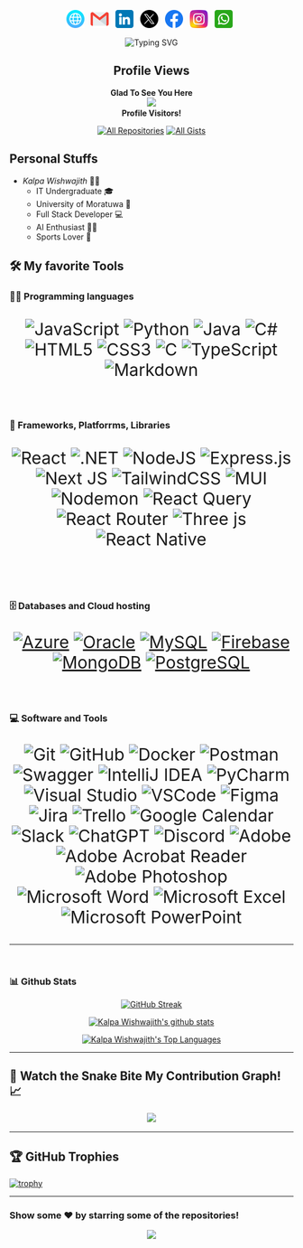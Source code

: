 <p align="center">
	<a href="#" title="Web" target="_blank"><img src="assets/web.png" alt="Web" width="32" height="32"></a> &nbsp;
	<a href="mailto:kalpawishwajith.official@gmail.com" title="email"><img src="assets/gmail.png" alt="Email" width="32" height="32"></a> &nbsp;
	<a href="https://www.linkedin.com/in/kalpa-wishwajith/" title="LinkedIn" target="_blank"><img src="assets/linkedin.png" alt="LinkedIn" width="32" height="32"></a> &nbsp;
	<a href="https://x.com/Kalpa_2001?s=09" title="X" target="_blank" rel="noopener noreferrer"><img src="assets/x.png" alt="X" width="32" height="32"></a> &nbsp;
	<a href="https://www.facebook.com/kalpa.maxx.7?mibextid=ZbWKwL" title="Facebook" target="_blank" rel="noopener noreferrer"><img src="assets/facebook.png" alt="Facebook" width="32" height="32"></a> &nbsp;
	<a href="https://www.instagram.com/kalpa_wishwajith/" title="Instagram" target="_blank"><img src="assets/instagram.png" alt="Instagram" width="32" height="32"></a> &nbsp;
	<a href="https://api.whatsapp.com/send?phone=94774835055" title="WhatsApp" target="_blank"><img src="assets/whatsapp.png" alt="WhatsApp" width="32" height="32"></a> &nbsp;
</p>

<p align="center">
	<img src="https://readme-typing-svg.herokuapp.com?font=Martian+Mono&weight=600&size=48&pause=1000&color=FF69B4&center=true&vCenter=true&random=false&width=1500&height=200&lines=%F0%9F%91%A8%F0%9F%8F%BB%E2%80%8D%F0%9F%92%BB+Software+Engineer+Undergraduate+%F0%9F%8E%93;Passionate+%F0%9F%92%A1+Tech+Enthusiast;Always+Learning+New+Things+%F0%9F%93%9A%F0%9F%8C%9F;Passionate+%F0%9F%92%A1+Tech+Enthusiast;Love+%E2%9D%A4%EF%B8%8F+Coding+" alt="Typing SVG" />
</p>

<h2 align="center">Profile Views</h2>
<p align="center">
	<b>Glad To See You Here</b>
	<br/>
	<img src="https://profile-counter.glitch.me/KalpaWishwajith/count.svg">
	<br/>
	<b>Profile Visitors!</b>   
</p>

<p align="center">
  <a href="https://github.com/KalpaWishwajith?tab=repositories&sort=stargazers" target="_blank"><img alt="All Repositories" title="All Repositories" src="https://custom-icon-badges.herokuapp.com/badge/-All%20Repos-2962FF?style=for-the-badge&logoColor=white&logo=repo"/></a>
  <a href="https://gist.github.com/KalpaWishwajith" target="_blank"><img alt="All Gists" title="All Gists" src="https://custom-icon-badges.herokuapp.com/badge/-All%20Gists-2962FF?style=for-the-badge&logoColor=white&logo=gist"/></a>
</p>
<p align="center">


## Personal Stuffs

- _Kalpa Wishwajith_ 👨‍🎓
  - IT Undergraduate 🎓
  - University of Moratuwa 🏫
  - Full Stack Developer 💻
  - AI Enthusiast 👨‍💻
  - Sports Lover 🏏

## 🛠 My favorite Tools

### 👨‍💻 Programming languages

<div align="center" style="font-size: 30px;">

![JavaScript](https://img.shields.io/badge/javascript-%23323330.svg?style=for-the-badge&logo=javascript&logoColor=%23F7DF1E)
![Python](https://img.shields.io/badge/python-3670A0?style=for-the-badge&logo=python&logoColor=ffdd54)
![Java](https://img.shields.io/badge/java-%23ED8B00.svg?style=for-the-badge&logo=openjdk&logoColor=white)
![C#](https://img.shields.io/badge/c%23-%23239120.svg?style=for-the-badge&logo=csharp&logoColor=white)
![HTML5](https://img.shields.io/badge/html5-%23E34F26.svg?style=for-the-badge&logo=html5&logoColor=white)
![CSS3](https://img.shields.io/badge/css3-%231572B6.svg?style=for-the-badge&logo=css3&logoColor=white)
![C](https://img.shields.io/badge/c-%2300599C.svg?style=for-the-badge&logo=c&logoColor=white)
![TypeScript](https://img.shields.io/badge/typescript-%23007ACC.svg?style=for-the-badge&logo=typescript&logoColor=white)
![Markdown](https://img.shields.io/badge/markdown-%23000000.svg?style=for-the-badge&logo=markdown&logoColor=white)

</div>

<br/>

### 🧰 Frameworks, Platforrms, Libraries

<div align="center" style="font-size: 30px;">

![React](https://img.shields.io/badge/react-%2320232a.svg?style=for-the-badge&logo=react&logoColor=%2361DAFB)
![.NET](https://img.shields.io/badge/.NET-512BD4?style=for-the-badge&logo=dotnet&logoColor=white)
![NodeJS](https://img.shields.io/badge/node.js-6DA55F?style=for-the-badge&logo=node.js&logoColor=white)
![Express.js](https://img.shields.io/badge/express.js-%23404d59.svg?style=for-the-badge&logo=express&logoColor=%2361DAFB)
![Next JS](https://img.shields.io/badge/Next-black?style=for-the-badge&logo=next.js&logoColor=white)
![TailwindCSS](https://img.shields.io/badge/tailwindcss-%2338B2AC.svg?style=for-the-badge&logo=tailwind-css&logoColor=white)
![MUI](https://img.shields.io/badge/MUI-%230081CB.svg?style=for-the-badge&logo=mui&logoColor=white)
![Nodemon](https://img.shields.io/badge/NODEMON-%23323330.svg?style=for-the-badge&logo=nodemon&logoColor=%BBDEAD)
![React Query](https://img.shields.io/badge/-React%20Query-FF4154?style=for-the-badge&logo=react%20query&logoColor=white)
![React Router](https://img.shields.io/badge/React_Router-CA4245?style=for-the-badge&logo=react-router&logoColor=white)
![Three js](https://img.shields.io/badge/threejs-black?style=for-the-badge&logo=three.js&logoColor=white)
![React Native](https://img.shields.io/badge/react_native-%2320232a.svg?style=for-the-badge&logo=react&logoColor=%2361DAFB)

<br/>

</div>

### 🗄 Databases and Cloud hosting

<div align="center" style="font-size: 30px;">
<p align="center">
	<a href="#"><img alt="Azure" src="https://img.shields.io/badge/Microsoft%20Azure-%230072C6.svg?style=for-the-badge&logo=microsoft-azure"></a>
	<a href="#"><img alt="Oracle" src="https://img.shields.io/badge/Oracle-F80000?style=for-the-badge&logo=oracle&logoColor=white"></a>
	<a href="#"><img alt="MySQL" src="https://img.shields.io/badge/mysql-%2300f.svg?style=for-the-badge&logo=mysql&logoColor=white"></a>
	<a href="#"><img alt="Firebase" src="https://img.shields.io/badge/firebase-%23039BE5.svg?style=for-the-badge&logo=firebase"></a>
	<a href="#"><img alt="MongoDB" src="https://img.shields.io/badge/mongodb-%2347A248.svg?style=for-the-badge&logo=mongodb&logoColor=white"></a>
	<a href="#"><img alt="PostgreSQL" src="https://img.shields.io/badge/postgreSQL-%23316192.svg?style=for-the-badge&logo=postgresql&logoColor=white"></a>
</p>
</div>
<br/>

### 💻 Software and Tools

<div align="center" style="font-size: 30px;">

![Git](https://img.shields.io/badge/git-%23F05033.svg?style=for-the-badge&logo=git&logoColor=white)
![GitHub](https://img.shields.io/badge/github-%23121011.svg?style=for-the-badge&logo=github&logoColor=white)
![Docker](https://img.shields.io/badge/docker-%230db7ed.svg?style=for-the-badge&logo=docker&logoColor=white)
![Postman](https://img.shields.io/badge/postman-%23FF6C37.svg?style=for-the-badge&logo=postman&logoColor=white)
![Swagger](https://img.shields.io/badge/swagger-%2385EA2D.svg?style=for-the-badge&logo=swagger&logoColor=black)
![IntelliJ IDEA](https://img.shields.io/badge/IntelliJIDEA-%23000000.svg?style=for-the-badge&logo=intellij-idea&logoColor=white)
![PyCharm](https://img.shields.io/badge/pycharm-%23000000.svg?style=for-the-badge&logo=pycharm&logoColor=white)
![Visual Studio](https://img.shields.io/badge/Visual%20Studio-5C2D91.svg?style=for-the-badge&logo=visual-studio&logoColor=white)
![VSCode](https://img.shields.io/badge/Visual%20Studio%20Code-0078d7.svg?style=for-the-badge&logo=visual-studio-code&logoColor=white)
![Figma](https://img.shields.io/badge/figma-%23F24E1E.svg?style=for-the-badge&logo=figma&logoColor=white)
![Jira](https://img.shields.io/badge/jira-%230A0FFF.svg?style=for-the-badge&logo=jira&logoColor=white)
![Trello](https://img.shields.io/badge/trello-%23026AA7.svg?style=for-the-badge&logo=trello&logoColor=white)
![Google Calendar](https://img.shields.io/badge/Google%20Calendar-4285F4?style=for-the-badge&logo=google-calendar&logoColor=white)
![Slack](https://img.shields.io/badge/slack-%234A154B.svg?style=for-the-badge&logo=slack&logoColor=white)
![ChatGPT](https://img.shields.io/badge/ChatGPT-00A67E?style=for-the-badge&logo=openai&logoColor=white)
![Discord](https://img.shields.io/badge/discord-%235865F2.svg?style=for-the-badge&logo=discord&logoColor=white)
![Adobe](https://img.shields.io/badge/adobe-%23FF0000.svg?style=for-the-badge&logo=adobe&logoColor=white)
![Adobe Acrobat Reader](https://img.shields.io/badge/Adobe%20Acrobat%20Reader-EC1C24.svg?style=for-the-badge&logo=Adobe%20Acrobat%20Reader&logoColor=white)
![Adobe Photoshop](https://img.shields.io/badge/adobe%20photoshop-%2331A8FF.svg?style=for-the-badge&logo=adobe%20photoshop&logoColor=white)
![Microsoft Word](https://img.shields.io/badge/Microsoft_Word-2B579A?style=for-the-badge&logo=microsoft-word&logoColor=white)
![Microsoft Excel](https://img.shields.io/badge/Microsoft_Excel-217346?style=for-the-badge&logo=microsoft-excel&logoColor=white)
![Microsoft PowerPoint](https://img.shields.io/badge/Microsoft_PowerPoint-B7472A?style=for-the-badge&logo=microsoft-powerpoint&logoColor=white)

</div>

<hr>
<br/>

### 📊 Github Stats

<p align="center">
	<a href="#"><img alt="GitHub Streak" src="http://github-readme-streak-stats.herokuapp.com?user=KalpaWishwajith&theme=dark&hide_border=true&date_format=j%20M%5B%20Y%5D&stroke=0000&background=060A0CD0"/></a>
</p>
<p align="center">
	<a href="#"><img alt="Kalpa Wishwajith's github stats" src="https://github-readme-stats.vercel.app/api?username=KalpaWishwajith&show_icons=true&count_private=true&theme=dark&hide_border=true&bg_color=0D1117" /></a>
</p>
<p align="center">
	<a href="#"><img alt="Kalpa Wishwajith's Top Languages" src="https://github-readme-stats.vercel.app/api/top-langs/?username=KalpaWishwajith&langs_count=8&count_private=true&layout=compact&theme=dark&hide_border=true&bg_color=0D1117"/></a>
</p>

---

## 🐍 Watch the Snake Bite My Contribution Graph! 📈

<p align="center">
    <img src="https://github.com/KalpaWishwajith/KalpaWishwajith/blob/output/dist/github-contribution-grid-snake-dark.svg">
</p>
<hr>

## 🏆 GitHub Trophies

[![trophy](https://github-profile-trophy.vercel.app/?username=KalpaWishwajith)](https://github.com/ryo-ma/github-profile-trophy)

---

### Show some ❤ by starring some of the repositories!

<div align="center">

</div>

<div align="center">
	<img src="assets/BottomImage.gif">
</div>
